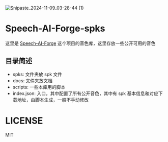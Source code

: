 
![Snipaste_2024-11-09_03-28-44 (1)](https://github.com/user-attachments/assets/4b5d6d1a-9599-4e3f-9240-d495a4c337d3)

# Speech-AI-Forge-spks

这里是 [Speech-AI-Forge](https://github.com/lenML/Speech-AI-Forge) 这个项目的音色库，这里存放一些公开可用的音色

## 目录简述
- spks: 文件夹放 spk 文件
- docs: 文件夹放文档
- scripts: 一些本库用的脚本
- index.json: 入口，其中配置了所有公开音色，其中有 spk 基本信息和对应下载地址，由脚本生成，一般不手动修改

# LICENSE
MIT
